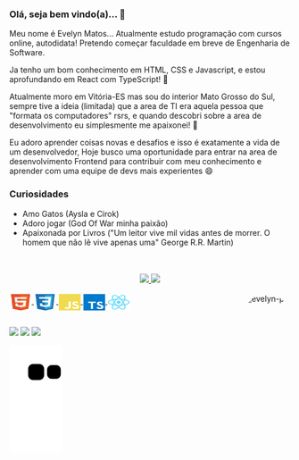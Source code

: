 ### Olá, seja bem vindo(a)... 👋

  Meu nome é Evelyn Matos... Atualmente estudo programação com cursos online, autodidata! Pretendo começar faculdade em breve de Engenharia de Software.
  
  Ja tenho um bom conhecimento em HTML, CSS e Javascript, e estou aprofundando em React com TypeScript! 📖
  
  Atualmente moro em Vitória-ES mas sou do interior Mato Grosso do Sul, sempre tive a ideia (limitada) que a area de TI era aquela pessoa que "formata os computadores" rsrs, e quando descobri sobre a area de desenvolvimento eu simplesmente me apaixonei! 🤩
  
  Eu adoro aprender coisas novas e desafios e isso é exatamente a vida de um desenvolvedor, Hoje busco uma oportunidade 
  para entrar na area de desenvolvimento Frontend para contribuir com meu conhecimento e aprender com uma equipe de devs mais experientes 😄
  
  ### Curiosidades 
  - Amo Gatos (Aysla e Cirok)
  - Adoro jogar (God Of War minha paixão)
  - Apaixonada por Livros ("Um leitor vive mil vidas antes de morrer. O homem que não lê vive apenas uma" George R.R. Martin)
  
  
  
  </br>
  </br>
  
  
<div align="center">
  <a href="https://github.com/evelyn-matos">
  <img height="160em" src="https://github-readme-stats-git-masterrstaa-rickstaa.vercel.app/api?username=evelyn-matos&show_icons=true&theme=radical&include_all_commits=true&count_private=true"/>
  <img height="160em" src="https://github-readme-stats-git-masterrstaa-rickstaa.vercel.app/api/top-langs/?username=evelyn-matos&layout=compact&langs_count=7&theme=radical"/>
</div>
<div style="display: inline_block"><br>
  <img align="center" alt="Evelyn-HTML" height="30" width="40" src="https://raw.githubusercontent.com/devicons/devicon/master/icons/html5/html5-original.svg">
  <img align="center" alt="Evelyn-CSS" height="30" width="40" src="https://raw.githubusercontent.com/devicons/devicon/master/icons/css3/css3-original.svg">
  <img align="center" alt="Evelyn-Js" height="30" width="40" src="https://raw.githubusercontent.com/devicons/devicon/master/icons/javascript/javascript-plain.svg">
  <img align="center" alt="Evelyn-Ts" height="30" width="40" src="https://raw.githubusercontent.com/devicons/devicon/master/icons/typescript/typescript-plain.svg">
  <img align="center" alt="Evelyn-Js" height="30" width="40" src="https://raw.githubusercontent.com/devicons/devicon/master/icons/react/react-original.svg">

  <img align="right" alt="evelyn-pic" height="150" style="border-radius:50px;" src="https://media.discordapp.net/attachments/1033494131995054112/1033494290057408532/avatar-github.png?width=676&height=676">

</div>
  
  ##
 
<div> 
  <a href="https://instagram.com/velyn.mm?igshid=YzgyMTM2MGM=" target="_blank"><img src="https://img.shields.io/badge/-Instagram-%23E4405F?style=for-the-badge&logo=instagram&logoColor=white" target="_blank"></a>
  <a href = "mailto:euevelynmatos@gmail.com"><img src="https://img.shields.io/badge/-Gmail-%23333?style=for-the-badge&logo=gmail&logoColor=white" target="_blank"></a>
  <a href="https://www.linkedin.com/in/evelyn-mm" target="_blank"><img src="https://img.shields.io/badge/-LinkedIn-%230077B5?style=for-the-badge&logo=linkedin&logoColor=white" target="_blank"></a> 
 
 ![snake gif](https://github.com/evelyn-matos/evelyn-matos/blob/output/github-contribution-grid-snake.svg)
 
</div>
